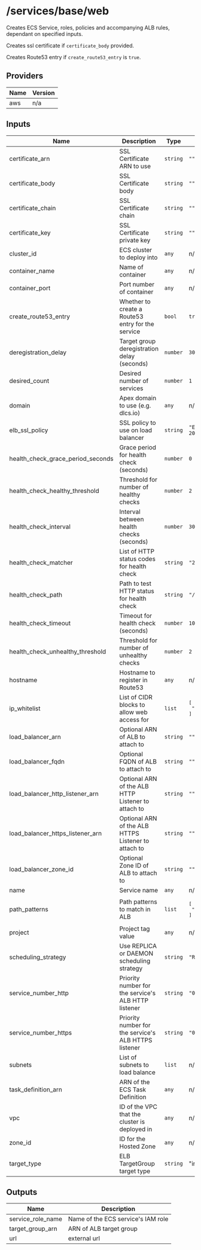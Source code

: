 # /services/base/web

Creates ECS Service, roles, policies and accompanying ALB rules, dependant on specified inputs.

Creates ssl certificate if `certificate_body` provided.

Creates Route53 entry if `create_route53_entry` is `true`.

## Providers

| Name | Version |
|------|---------|
| aws  | n/a     |

## Inputs

| Name                                  | Description                                          | Type     | Default                            | Required |
|---------------------------------------|------------------------------------------------------|----------|------------------------------------|:--------:|
| certificate\_arn                      | SSL Certificate ARN to use                           | `string` | `""`                               |    no    |
| certificate\_body                     | SSL Certificate body                                 | `string` | `""`                               |    no    |
| certificate\_chain                    | SSL Certificate chain                                | `string` | `""`                               |    no    |
| certificate\_key                      | SSL Certificate private key                          | `string` | `""`                               |    no    |
| cluster\_id                           | ECS cluster to deploy into                           | `any`    | n/a                                |   yes    |
| container\_name                       | Name of container                                    | `any`    | n/a                                |   yes    |
| container\_port                       | Port number of container                             | `any`    | n/a                                |   yes    |
| create\_route53\_entry                | Whether to create a Route53 entry for the service    | `bool`   | `true`                             |    no    |
| deregistration\_delay                 | Target group deregistration delay (seconds)          | `number` | `30`                               |    no    |
| desired\_count                        | Desired number of services                           | `number` | `1`                                |    no    |
| domain                                | Apex domain to use (e.g. dlcs.io)                    | `any`    | n/a                                |   yes    |
| elb\_ssl\_policy                      | SSL policy to use on load balancer                   | `string` | `"ELBSecurityPolicy-2016-08"`      |    no    |
| health\_check\_grace\_period\_seconds | Grace period for health check (seconds)              | `number` | `0`                                |    no    |
| health\_check\_healthy\_threshold     | Threshold for number of healthy checks               | `number` | `2`                                |    no    |
| health\_check\_interval               | Interval between health checks (seconds)             | `number` | `30`                               |    no    |
| health\_check\_matcher                | List of HTTP status codes for health check           | `string` | `"200,404"`                        |    no    |
| health\_check\_path                   | Path to test HTTP status for health check            | `string` | `"/"`                              |    no    |
| health\_check\_timeout                | Timeout for health check (seconds)                   | `number` | `10`                               |    no    |
| health\_check\_unhealthy\_threshold   | Threshold for number of unhealthy checks             | `number` | `2`                                |    no    |
| hostname                              | Hostname to register in Route53                      | `any`    | n/a                                |   yes    |
| ip\_whitelist                         | List of CIDR blocks to allow web access for          | `list`   | <pre>[<br>  "0.0.0.0/0"<br>]</pre> |    no    |
| load\_balancer\_arn                   | Optional ARN of ALB to attach to                     | `string` | `""`                               |    no    |
| load\_balancer\_fqdn                  | Optional FQDN of ALB to attach to                    | `string` | `""`                               |    no    |
| load\_balancer\_http\_listener\_arn   | Optional ARN of the ALB HTTP Listener to attach to   | `string` | `""`                               |    no    |
| load\_balancer\_https\_listener\_arn  | Optional ARN of the ALB HTTPS Listener to attach to  | `string` | `""`                               |    no    |
| load\_balancer\_zone\_id              | Optional Zone ID of ALB to attach to                 | `string` | `""`                               |    no    |
| name                                  | Service name                                         | `any`    | n/a                                |   yes    |
| path\_patterns                        | Path patterns to match in ALB                        | `list`   | <pre>[<br>  "/*"<br>]</pre>        |    no    |
| project                               | Project tag value                                    | `any`    | n/a                                |   yes    |
| scheduling\_strategy                  | Use REPLICA or DAEMON scheduling strategy            | `string` | `"REPLICA"`                        |    no    |
| service\_number\_http                 | Priority number for the service's ALB HTTP listener  | `string` | `"0"`                              |    no    |
| service\_number\_https                | Priority number for the service's ALB HTTPS listener | `string` | `"0"`                              |    no    |
| subnets                               | List of subnets to load balance                      | `list`   | n/a                                |   yes    |
| task\_definition\_arn                 | ARN of the ECS Task Definition                       | `any`    | n/a                                |   yes    |
| vpc                                   | ID of the VPC that the cluster is deployed in        | `any`    | n/a                                |   yes    |
| zone\_id                              | ID for the Hosted Zone                               | `any`    | n/a                                |   yes    |
| target\_type                          | ELB TargetGroup target type                          | `string` | "instance"                         |   no     |

## Outputs

| Name                | Description                        |
|---------------------|------------------------------------|
| service\_role\_name | Name of the ECS service's IAM role |
| target\_group\_arn  | ARN of ALB target group            |
| url                 | external url                       |
